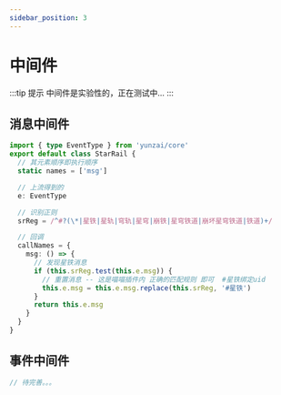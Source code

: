 ```yaml
---
sidebar_position: 3
---
```


# 中间件

:::tip 提示
中间件是实验性的，正在测试中...
:::


## 消息中间件

```ts  title="./middleware/message/star-rail.ts"
import { type EventType } from 'yunzai/core'
export default class StarRail {
  // 其元素顺序即执行顺序
  static names = ['msg']

  // 上流得到的
  e: EventType

  // 识别正则
  srReg = /^#?(\*|星铁|星轨|穹轨|星穹|崩铁|星穹铁道|崩坏星穹铁道|铁道)+/

  // 回调
  callNames = {
    msg: () => {
      // 发现星铁消息
      if (this.srReg.test(this.e.msg)) {
        // 重置消息 -- 这是喵喵插件内 正确的匹配规则 即可  #星铁绑定uid
        this.e.msg = this.e.msg.replace(this.srReg, '#星铁')
      }
      return this.e.msg
    }
  }
}

```

## 事件中间件

```ts  
// 待完善。。。
```
